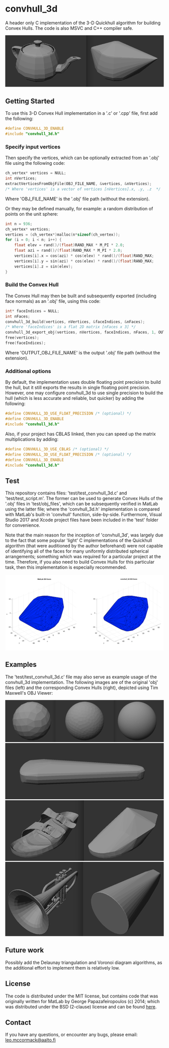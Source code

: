 # convhull_3d

A header only C implementation of the 3-D Quickhull algorithm for building Convex Hulls. The code is also MSVC and C++ compiler safe.

![](images/teapot_example.png)

## Getting Started

To use this 3-D Convex Hull implementation in a '.c' or '.cpp' file, first add the following:

```c
#define CONVHULL_3D_ENABLE
#include "convhull_3d.h"
```

### Specify input vertices

Then specify the vertices, which can be optionally extracted from an '.obj' file using the following code:

```c
ch_vertex* vertices = NULL;
int nVertices;
extractVerticesFromObjFile(OBJ_FILE_NAME, &vertices, &nVertices);
/* Where 'vertices' is a vector of vertices [nVertices].x, .y, .z  */
```

Where 'OBJ_FILE_NAME' is the '.obj' file path (without the extension).

Or they may be defined manually, for example: a random distribution of points on the unit sphere:

```c
int n = 936;
ch_vertex* vertices;
vertices = (ch_vertex*)malloc(n*sizeof(ch_vertex));
for (i = 0; i < n; i++) {
    float elev = rand()/(float)RAND_MAX * M_PI * 2.0;
    float azi = rand()/(float)RAND_MAX * M_PI * 2.0;
    vertices[i].x = cos(azi) * cos(elev) * rand()/(float)RAND_MAX;
    vertices[i].y = sin(azi) * cos(elev) * rand()/(float)RAND_MAX;
    vertices[i].z = sin(elev);
}
```

### Build the Convex Hull

The Convex Hull may then be built and subsequently exported (including face normals) as an '.obj' file, using this code:

```c
int* faceIndices = NULL;
int nFaces;
convhull_3d_build(vertices, nVertices, &faceIndices, &nFaces);
/* Where 'faceIndices' is a flat 2D matrix [nFaces x 3] */
convhull_3d_export_obj(vertices, nVertices, faceIndices, nFaces, 1, OUTPUT_OBJ_FILE_NAME);
free(vertices);
free(faceIndices);
```

Where 'OUTPUT_OBJ_FILE_NAME' is the output '.obj' file path (without the extension).

### Additional options

By default, the implementation uses double floating point precision to build the hull, but it still exports the results in single floating point precision. However, one may configure convhull_3d to use single precision to build the hull (which is less accurate and reliable, but quicker) by adding the following:
```c
#define CONVHULL_3D_USE_FLOAT_PRECISION /* (optional) */
#define CONVHULL_3D_ENABLE
#include "convhull_3d.h"
```

Also, if your project has CBLAS linked, then you can speed up the matrix multiplications by adding:
```c
#define CONVHULL_3D_USE_CBLAS /* (optional) */
#define CONVHULL_3D_USE_FLOAT_PRECISION /* (optional) */
#define CONVHULL_3D_ENABLE
#include "convhull_3d.h"
```

## Test

This repository contains files: 'test/test_convhull_3d.c' and 'test/test_script.m'. The former can be used to generate Convex Hulls of the '.obj' files in 'test/obj_files', which can be subsequently verified in MatLab using the latter file; where the 'convhull_3d.h' implementation is compared with MatLab's built-in 'convhull' function, side-by-side. Furthermore, Visual Studio 2017 and Xcode project files have been included in the 'test' folder for convenience.

Note that the main reason for the inception of 'convhull_3d', was largely due to the fact that some popular 'light' C implementations of the Quickhull algorithm (that were auditioned by the author beforehand) were not capable of identifying all of the faces for many uniformly distributed spherical arrangements; something which was required for a particular project at the time. Therefore, if you also need to build Convex Hulls for this particular task, then this implementation is especially recommended.

![](images/teapot_matlab.png)

## Examples

The 'test/test_convhull_3d.c' file may also serve as example usage of the convhull_3d implementation. The following images are of the original 'obj' files (left) and the corresponding Convex Hulls (right), depicted using Tim Maxwell's OBJ Viewer:

![](images/sph_tdesigns.png)
![](images/violin_case.png)
![](images/sandal_example.png)
![](images/trumpet_example.png)

## Future work

Possibly add the Delaunay triangulation and Voronoi diagram algorithms, as the additional effort to implement them is relatively low.

## License

The code is distributed under the MIT license, but contains code that was originally written for MatLab by George Papazafeiropoulos (c) 2014; which was distributed under the BSD (2-clause) license and can be found [here](https://se.mathworks.com/matlabcentral/fileexchange/48509-computational-geometry-toolbox?focused=3851286&tab=function).

## Contact

If you have any questions, or encounter any bugs, please email: leo.mccormack@aalto.fi
